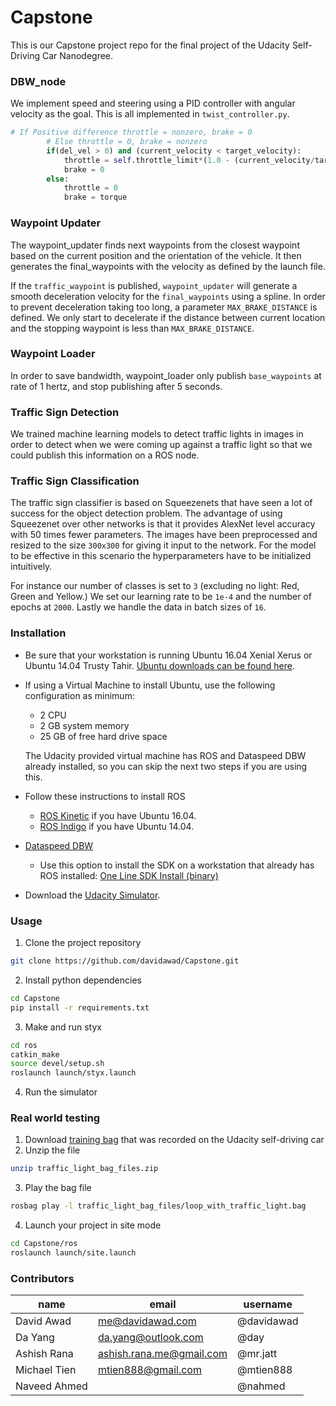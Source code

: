 # Capstone

This is our Capstone project repo for the final project of the Udacity Self-Driving Car Nanodegree.

### DBW_node

We implement speed and steering using a PID controller with angular velocity as the goal. This is all implemented in  `twist_controller.py`.


```python
# If Positive difference throttle = nonzero, brake = 0
        # Else throttle = 0, brake = nonzero
        if(del_vel > 0) and (current_velocity < target_velocity):
            throttle = self.throttle_limit*(1.0 - (current_velocity/target_velocity))
            brake = 0
        else:
            throttle = 0
            brake = torque
```

### Waypoint Updater

The waypoint_updater finds next waypoints from the closest waypoint based on the current position and the orientation of the vehicle.  It then generates the final_waypoints with the velocity as defined by the launch file.


If the `traffic_waypoint` is published, `waypoint_updater` will generate a smooth deceleration velocity for the `final_waypoints` using a spline. In order to prevent deceleration taking too long, a parameter  `MAX_BRAKE_DISTANCE` is defined. We only start to decelerate if the distance between current location and the stopping waypoint is less than `MAX_BRAKE_DISTANCE`.


### Waypoint Loader

In order to save bandwidth, waypoint_loader only publish `base_waypoints` at rate of 1 hertz, and stop publishing after 5 seconds.


### Traffic Sign Detection

We trained machine learning models to detect traffic lights in images in order to detect when we were coming up against a traffic light so that we could publish this information on a ROS node.

### Traffic Sign Classification


The traffic sign classifier is based on Squeezenets that have seen a lot of success for the object detection problem. The advantage of using Squeezenet over other networks is that it provides AlexNet level accuracy with 50 times fewer parameters. The images have been preprocessed and resized to the size `300x300` for giving it input to the network. For the model to be effective in this scenario the hyperparameters have to be initialized intuitively.

For instance our number of classes is set to `3` (excluding no light: Red, Green and Yellow.) We set our learning rate to be `1e-4` and the number of epochs at `2000`. Lastly we handle the data in batch sizes of `16`.



### Installation

* Be sure that your workstation is running Ubuntu 16.04 Xenial Xerus or Ubuntu 14.04 Trusty Tahir. [Ubuntu downloads can be found here](https://www.ubuntu.com/download/desktop).
* If using a Virtual Machine to install Ubuntu, use the following configuration as minimum:
  * 2 CPU
  * 2 GB system memory
  * 25 GB of free hard drive space

  The Udacity provided virtual machine has ROS and Dataspeed DBW already installed, so you can skip the next two steps if you are using this.

* Follow these instructions to install ROS
  * [ROS Kinetic](http://wiki.ros.org/kinetic/Installation/Ubuntu) if you have Ubuntu 16.04.
  * [ROS Indigo](http://wiki.ros.org/indigo/Installation/Ubuntu) if you have Ubuntu 14.04.
* [Dataspeed DBW](https://bitbucket.org/DataspeedInc/dbw_mkz_ros)
  * Use this option to install the SDK on a workstation that already has ROS installed: [One Line SDK Install (binary)](https://bitbucket.org/DataspeedInc/dbw_mkz_ros/src/81e63fcc335d7b64139d7482017d6a97b405e250/ROS_SETUP.md?fileviewer=file-view-default)
* Download the [Udacity Simulator](https://github.com/davidawad/Capstone/releases/tag/v1.2).

### Usage

1. Clone the project repository
```bash
git clone https://github.com/davidawad/Capstone.git
```

2. Install python dependencies
```bash
cd Capstone
pip install -r requirements.txt
```
3. Make and run styx
```bash
cd ros
catkin_make
source devel/setup.sh
roslaunch launch/styx.launch
```

4. Run the simulator


### Real world testing
1. Download [training bag](https://drive.google.com/file/d/0B2_h37bMVw3iYkdJTlRSUlJIamM/view?usp=sharing) that was recorded on the Udacity self-driving car
2. Unzip the file
```bash
unzip traffic_light_bag_files.zip
```
3. Play the bag file
```bash
rosbag play -l traffic_light_bag_files/loop_with_traffic_light.bag
```
4. Launch your project in site mode
```bash
cd Capstone/ros
roslaunch launch/site.launch
```



### Contributors



| name  | email  | username  |
|---|---|---|
| David Awad   |  me@davidawad.com     | @davidawad  |
| Da Yang       |  da.yang@outlook.com  | @day  |
| Ashish Rana   |  ashish.rana.me@gmail.com  | @mr.jatt  |
| Michael Tien  |  mtien888@gmail.com   | @mtien888  |
| Naveed Ahmed |                       | @nahmed |
